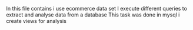 In this file contains i use ecommerce data set 
I execute different queries to extract and analyse data from a database
This task was done in mysql 
i create views for analysis
